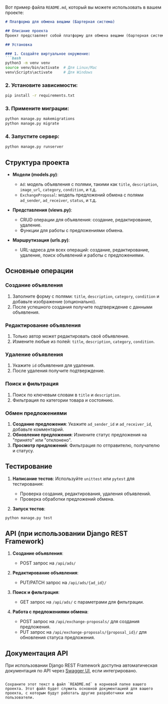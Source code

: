 Вот пример файла `README.md`, который вы можете использовать в вашем проекте:

```markdown
# Платформа для обмена вещами (Бартерная система)

## Описание проекта
Проект представляет собой платформу для обмена вещами (бартерная система). Пользователи могут размещать объявления о товарах для обмена, просматривать чужие объявления и отправлять предложения на обмен.

## Установка

### 1. Создайте виртуальное окружение:
```bash
python3 -m venv venv
source venv/bin/activate  # Для Linux/Mac
venv\Scripts\activate     # Для Windows
```

### 2. Установите зависимости:
```bash
pip install -r requirements.txt
```

### 3. Примените миграции:
```bash
python manage.py makemigrations
python manage.py migrate
```

### 4. Запустите сервер:
```bash
python manage.py runserver
```

## Структура проекта

- **Модели (models.py)**:
  - `Ad`: модель объявления с полями, такими как `title`, `description`, `image_url`, `category`, `condition`, и т.д.
  - `ExchangeProposal`: модель предложений обмена с полями `ad_sender`, `ad_receiver`, `status`, и т.д.

- **Представления (views.py)**:
  - CRUD операции для объявления: создание, редактирование, удаление.
  - Функции для работы с предложениями обмена.

- **Маршрутизация (urls.py)**:
  - URL-адреса для всех операций: создание, редактирование, удаление, поиск объявлений и работы с предложениями.

## Основные операции

### Создание объявления
1. Заполните форму с полями: `title`, `description`, `category`, `condition` и добавьте изображение (опционально).
2. После успешного создания получите подтверждение с данными объявления.

### Редактирование объявления
1. Только автор может редактировать своё объявление.
2. Измените любые из полей: `title`, `description`, `category`, `condition`.

### Удаление объявления
1. Укажите `id` объявления для удаления.
2. После удаления получите подтверждение.

### Поиск и фильтрация
1. Поиск по ключевым словам в `title` и `description`.
2. Фильтрация по категории товара и состоянию.

### Обмен предложениями
1. **Создание предложения**: Укажите `ad_sender_id` и `ad_receiver_id`, добавьте комментарий.
2. **Обновление предложения**: Измените статус предложения на "принято" или "отклонено".
3. **Просмотр предложений**: Фильтрация по отправителю, получателю и статусу.

## Тестирование

1. **Написание тестов**: Используйте `unittest` или `pytest` для тестирования:
   - Проверка создания, редактирования, удаления объявлений.
   - Проверка обработки предложений обмена.
   
2. **Запуск тестов**:
```bash
python manage.py test
```

## API (при использовании Django REST Framework)

1. **Создание объявления**:
   - POST запрос на `/api/ads/`
   
2. **Редактирование объявления**:
   - PUT/PATCH запрос на `/api/ads/{ad_id}/`
   
3. **Поиск и фильтрация**:
   - GET запрос на `/api/ads/` с параметрами для фильтрации.

4. **Работа с предложениями обмена**:
   - POST запрос на `/api/exchange-proposals/` для создания предложения.
   - PUT запрос на `/api/exchange-proposals/{proposal_id}/` для обновления статуса предложения.

## Документация API
При использовании Django REST Framework доступна автоматическая документация по API через [Swagger UI](http://127.0.0.1:8000/swagger/), если интегрировано.
```

Сохраните этот текст в файл `README.md` в корневой папке вашего проекта. Этот файл будет служить основной документацией для вашего проекта, с которым будут работать другие разработчики или пользователи.